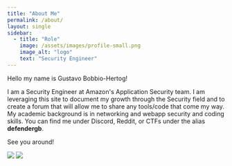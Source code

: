 ```yaml
---
title: "About Me"
permalink: /about/
layout: single
sidebar:
  - title: "Role"
    image: /assets/images/profile-small.png
    image_alt: "logo"
    text: "Security Engineer"
---
```


Hello my name is Gustavo Bobbio-Hertog!

I am a Security Engineer at Amazon's Application Security team. I am leveraging this site to document my growth through the Security field and to create a forum that will allow me to share any tools/code that come my way. My academic background is in networking and webapp security and coding skills. You can find me under Discord, Reddit, or CTFs under the alias __defendergb__. 

See you around!

<a href='https://twitter.com/DefenderGB'><img src='https://img.shields.io/twitter/follow/defendergb?style=flat-square&label=@defendergb&color=black&logo=twitter&logoColor=white' style='width:auto !important;'/></a>
<a href='https://github.com/DefenderGB'><img src='https://img.shields.io/github/followers/DefenderGB?style=flat-square&label=DefenderGB&color=black&logo=github&logoColor=white' style='width:auto !important;'/></a><br/>